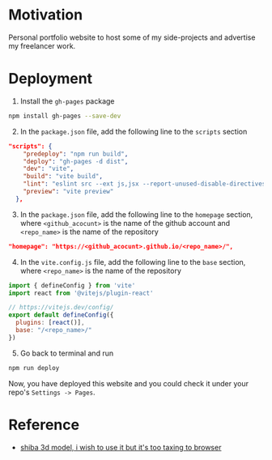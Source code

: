 # Motivation

Personal portfolio website to host some of my side-projects and advertise my freelancer work. 

# Deployment

1. Install the `gh-pages`  package
```bash
npm install gh-pages --save-dev
```
2. In the `package.json` file, add the following line to the `scripts` section
```json
"scripts": {
    "predeploy": "npm run build",
    "deploy": "gh-pages -d dist",
    "dev": "vite",
    "build": "vite build",
    "lint": "eslint src --ext js,jsx --report-unused-disable-directives --max-warnings 0",
    "preview": "vite preview"
  },
```
3. In the `package.json` file, add the following line to the `homepage` section, where `<github_acocunt>` is the name of the github account and `<repo_name>` is the name of the repository
```json
"homepage": "https://<github_acocunt>.github.io/<repo_name>/",
```
4. In the `vite.config.js` file, add the following line to the `base` section, where `<repo_name>` is the name of the repository
```javascript
import { defineConfig } from 'vite'
import react from '@vitejs/plugin-react'

// https://vitejs.dev/config/
export default defineConfig({
  plugins: [react()],
  base: "/<repo_name>/"
})
```
5. Go back to terminal and run
```bash
npm run deploy
```

Now, you have deployed this website and you could check it under your repo's `Settings -> Pages`.




# Reference
- [shiba 3d model, i wish to use it but it's too taxing to browser](https://sketchfab.com/3d-models/shiba-faef9fe5ace445e7b2989d1c1ece361c)

